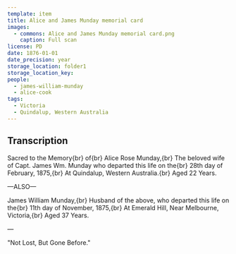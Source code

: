 ```yaml
---
template: item
title: Alice and James Munday memorial card
images:
  - commons: Alice and James Munday memorial card.png
    caption: Full scan
license: PD
date: 1876-01-01
date_precision: year
storage_location: folder1
storage_location_key: 
people:
  - james-william-munday
  - alice-cook
tags:
  - Victoria
  - Quindalup, Western Australia
---
```


## Transcription

Sacred to the Memory{br}
of{br}
Alice Rose Munday,{br}
The beloved wife of Capt. James Wm. Munday who departed this life on the{br}
28th day of February, 1875,{br}
At Quindalup, Western Australia.{br}
Aged 22 Years.

—ALSO—

James William Munday,{br}
Husband of the above, who departed this life on the{br}
11th day of November, 1875,{br}
At Emerald Hill, Near Melbourne, Victoria,{br}
Aged 37 Years.

—

"Not Lost, But Gone Before."
